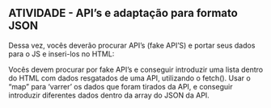 ## ATIVIDADE - API’s e adaptação para formato JSON

Dessa vez, vocês deverão procurar API’s (fake API’S) e portar seus dados para o JS e inseri-los no HTML:

Vocês devem procurar por fake API’s e conseguir introduzir uma lista dentro do HTML com dados resgatados de uma API, utilizando o fetch().
Usar o “map” para ‘varrer’ os dados que foram tirados da API, e conseguir introduzir diferentes dados dentro da array do JSON da API.

